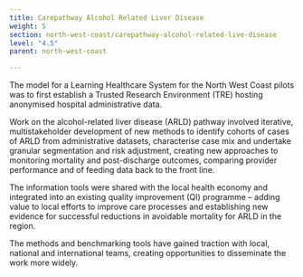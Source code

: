 ```yaml
---
title: Carepathway Alcohol Related Liver Disease
weight: 5
section: north-west-coast/carepathway-alcohol-related-live-disease
level: "4.5"
parent: north-west-coast

---
```


The model for a Learning Healthcare System for the North West Coast pilots was to first establish a Trusted Research Environment (TRE) hosting anonymised hospital administrative data. 

Work on the alcohol-related liver disease (ARLD) pathway involved iterative, multistakeholder development of new methods to identify cohorts of cases of ARLD from administrative datasets, characterise case mix and undertake granular segmentation and risk adjustment, creating new approaches to monitoring mortality and post-discharge outcomes, comparing provider performance and of feeding data back to the front line.  

The information tools were shared with the local health economy and integrated into an existing quality improvement (QI) programme – adding value to local efforts to improve care processes and establishing new evidence for successful reductions in avoidable mortality for ARLD in the region.  

The methods and benchmarking tools have gained traction with local, national and international teams, creating opportunities to disseminate the work more widely. 
 
 
